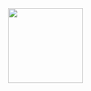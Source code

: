 <div id="header" align="center">
   <img src="https://media.giphy.com/media/jBOOXxSJfG8kqMxT11/giphy.gif" width="150" height="150">
</div>

<!--
**chillpill3023/chillpill3023** is a ✨ _special_ ✨ repository because its `README.md` (this file) appears on your GitHub profile.

Here are some ideas to get you started:

- 🔭 I’m currently working on ...
- 🌱 I’m currently learning ...
- 👯 I’m looking to collaborate on ...
- 🤔 I’m looking for help with ...
- 💬 Ask me about ...
- 📫 How to reach me: ...
- 😄 Pronouns: ...
- ⚡ Fun fact: ...
-->
